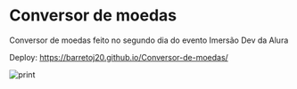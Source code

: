 # Conversor de moedas
 Conversor de moedas feito no segundo dia do evento Imersão Dev da Alura
 
 Deploy: https://barretoj20.github.io/Conversor-de-moedas/

 
 ![print](https://user-images.githubusercontent.com/50434610/133369886-6733ffd9-793b-4b3f-8bf1-66cd96d00140.png)

